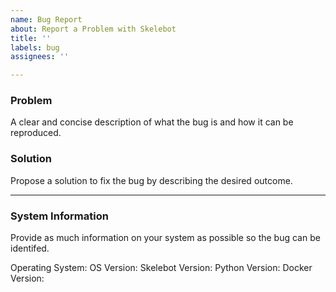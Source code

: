 ```yaml
---
name: Bug Report
about: Report a Problem with Skelebot
title: ''
labels: bug
assignees: ''

---
```


### Problem
A clear and concise description of what the bug is and how it can be reproduced.

### Solution
Propose a solution to fix the bug by describing the desired outcome.

---

### System Information
Provide as much information on your system as possible so the bug can be identifed.

Operating System:
OS Version:
Skelebot Version:
Python Version:
Docker Version:
